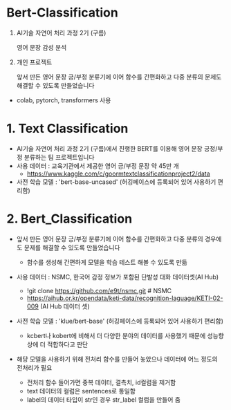 # Bert-Classification
1. AI기술 자연어 처리 과정 2기 (구름)
   
   영어 문장 감성 분석
 2. 개인 프로젝트
    
    앞서 만든 영어 문장 긍/부정 분류기에 이어 함수를 간편화하고 다중 분류의 문제도 해결할 수 있도록 만들었습니다

 - colab, pytorch, transformers 사용

# 1. Text Classification
 - AI기술 자연어 처리 과정 2기 (구름)에서 진행한 BERT를 이용해 영어 문장 긍정/부정 분류하는 팀 프로젝트입니다
 - 사용 데이터 : 교육기관에서 제공한 영어 긍/부정 문장 약 45만 개 
     - https://www.kaggle.com/c/goormtextclassificationproject2/data
 - 사전 학습 모델 : 'bert-base-uncased' (허깅페이스에 등록되어 있어 사용하기 편리함)


# 2. Bert_Classification
  - 앞서 만든 영어 문장 긍/부정 분류기에 이어 함수를 간편화하고 다중 분류의 경우에도 문제를 해결할 수 있도록 만들었습니다
    - 함수를 생성해 간편하게 모델을 학습 테스트 해볼 수 있도록 만듦
  - 사용 데이터 : NSMC, 한국어 감정 정보가 포함된 단발성 대화 데이터셋(AI Hub)
    - !git clone https://github.com/e9t/nsmc.git # NSMC 
    - https://aihub.or.kr/opendata/keti-data/recognition-laguage/KETI-02-009 (AI Hub 데이터 셋)
 
  - 사전 학습 모델 : 'klue/bert-base' (허깅페이스에 등록되어 있어 사용하기 편리함)
    - kcbert나 kobert에 비해서 더 다양한 분야의 데이터를 사용했기 때문에 성능향상에 더 적합하다고 판단

  - 해당 모델을 사용하기 위해 전처리 함수를 만들어 놓았으나 데이터에 어느 정도의 전처리가 필요
    - 전처리 함수 들어가면 중복 데이터, 결측치, id컬럼을 제거함
    - text 데이터의 컬럼은 sentences로 통일함
    - label의 데이터 타입이 str인 경우 str_label 컬럼을 만들어 줌
  
